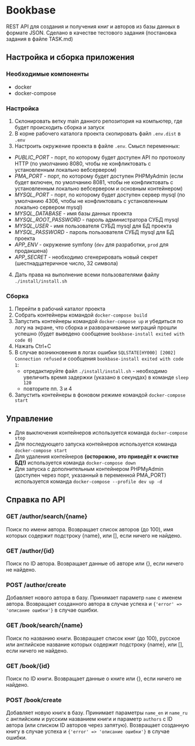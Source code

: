 # Bookbase

REST API для создания и получения книг и авторов из базы данных в формате JSON.
Сделано в качестве тестового задания (постановка задания в файле TASK.md)

## Настройка и сборка приложения
### Необходимые компоненты
- docker
- docker-compose

### Настройка
1. Склонировать ветку main данного репозитория на компьютер, где будет происходить сборка и запуск
2. В корне рабочего каталога проекта скопировать файл `.env.dist` в `.env`
3. Настроить окружение проекта в файле `.env`. Смысл переменных:
- *PUBLIC_PORT* - порт, по которому будет доступен API по протоколу HTTP (по умолчанию 8080, чтобы не конфликтовать с установленным локально вебсервером)
- *PMA_PORT* - порт, по которому будет доступен PHPMyAdmin (если будет включен, по умолчанию 8081, чтобы не конфликтовать с установленным локально вебсервером и основным контейнером)
- *MYSQL_PORT* - порт, по которому будет доступен сервер mysql (по умолчанию 4306, чтобы не конфликтовать с установленным локально сервером mysql)
- *MYSQL_DATABASE* - имя базы данных проекта
- *MYSQL_ROOT_PASSWORD* - пароль администратора СУБД mysql
- *MYSQL_USER* - имя пользователя СУБД mysql для БД проекта
- *MYSQL_PASSWORD* - пароль пользователя СУБД mysql для БД проекта
- *APP_ENV* - окружение symfony (`dev` для разработки, `prod` для продакшена)
- *APP_SECRET* - необходимо сгенерировать новый секрет (шестнадцатеричное число, 32 символа)
4. Дать права на выполнение всеми пользователями файлу `./install/install.sh`

### Сборка
1. Перейти в рабочий каталог проекта
2. Собрать контейнеры командой `docker-compose build`
3. Запустить контейнеры командой `docker-compose up` и убедиться по логу на экране, что сборка и разворачивание миграций прошли успешно (будет выведено сообщение `bookbase-install exited with code 0`)
4. Нажать Ctrl+C
5. В случае возникновения в логах ошибки `SQLSTATE[HY000] [2002] Connection refused` и сообщения `bookbase-install exited with code 1`:
    - отредактируйте файл `./install/install.sh` - необходимо увеличить время задержки (указано в секундах) в команде `sleep 120`
    - повторите пп. 3 и 4
6. Запустить контейнеры в фоновом режиме командой `docker-compose start`

## Управление 
- Для выключения контейнеров используется команда `docker-compose stop`
- Для последующего запуска контейнеров используется команда `docker-compose start`
- Для удаления контейнеров **(осторожно, это приведёт к очистке БД!)** используется команда `docker-compose down`
- Для запуска с дополнительным контейнером PHPMyAdmin (доступен через порт, указанный в переменной PMA_PORT) используется команда `docker-compose --profile dev up -d`

## Справка по API
### GET /author/search/{name}
Поиск по имени автора. Возвращает список авторов (до 100), имя которых содержит подстроку {name}, или [], если ничего не найдено.

### GET /author/{id}
Поиск по ID автора. Возвращает данные об авторе или {}, если ничего не найдено.

### POST /author/create
Добавляет нового автора в базу. Принимает параметр `name` с именем автора. Возвращает созданного автора в случае успеха и `{'error' => 'описание ошибки'}` в случае ошибки.

### GET /book/search/{name}
Поиск по названию книги. Возвращает список книг (до 100), русское или английское название которых содержит подстроку {name}, или [], если ничего не найдено.

### GET /book/{id}
Поиск по ID книги. Возвращает данные о книге или {}, если ничего не найдено.

### POST /book/create
Добавляет новую книгк в базу. Принимает параметры `name_en` и `name_ru` с английским и русским названием книги и параметр `authors` с ID автора (или списком ID авторов через запятую). Возвращает созданную книгу в случае успеха и `{'error' => 'описание ошибки'}` в случае ошибки.
